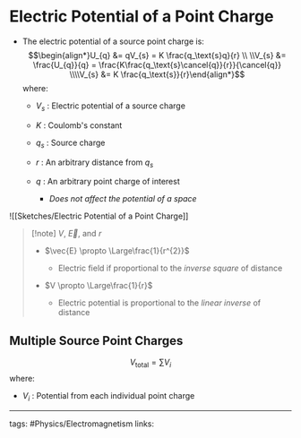 # Electric Potential of a Point Charge
- The electric potential of a source point charge is:$$\begin{align*}U_{q} &= qV_{s} = K \frac{q_\text{s}q}{r} \\ \\V_{s} &= \frac{U_{q}}{q} = \frac{K\frac{q_\text{s}\cancel{q}}{r}}{\cancel{q}} \\\\V_{s} &= K \frac{q_\text{s}}{r}\end{align*}$$ where:

	- $V_{s}$ : Electric potential of a source charge

	- $K$ : Coulomb's constant
	- $q_{s}$ : Source charge
	- $r$ : An arbitrary distance from $q_{s}$
	- $q$ : An arbitrary point charge of interest
		- *Does not affect the potential of a space*

![[Sketches/Electric Potential of a Point Charge]]

> [!note] $V$, $\vec{E}$, and $r$
> - $\vec{E} \propto \Large\frac{1}{r^{2}}$
> 	- Electric field if proportional to the *inverse square* of distance
>
> - $V \propto \Large\frac{1}{r}$
> 	- Electric potential is proportional to the *linear inverse* of distance


## Multiple Source Point Charges
$$V_\text{total} = \sum\limits V_{i}$$ where:
- $V_{i}$ : Potential from each individual point charge


---
tags: #Physics/Electromagnetism 
links: